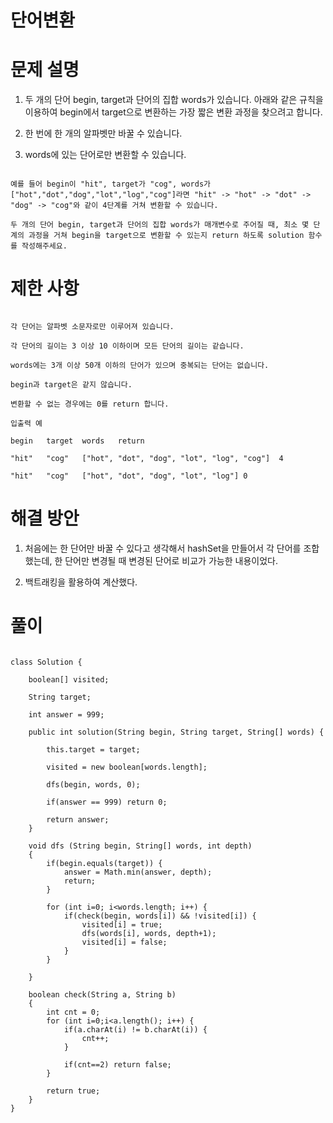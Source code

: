 # 단어변환

# 문제 설명

1. 두 개의 단어 begin, target과 단어의 집합 words가 있습니다. 아래와 같은 규칙을 이용하여 begin에서 target으로 변환하는 가장 짧은 변환 과정을 찾으려고 합니다.

2. 한 번에 한 개의 알파벳만 바꿀 수 있습니다.

3. words에 있는 단어로만 변환할 수 있습니다.

```

예를 들어 begin이 "hit", target가 "cog", words가 ["hot","dot","dog","lot","log","cog"]라면 "hit" -> "hot" -> "dot" -> "dog" -> "cog"와 같이 4단계를 거쳐 변환할 수 있습니다.

두 개의 단어 begin, target과 단어의 집합 words가 매개변수로 주어질 때, 최소 몇 단계의 과정을 거쳐 begin을 target으로 변환할 수 있는지 return 하도록 solution 함수를 작성해주세요.

```

# 제한 사항

```

각 단어는 알파벳 소문자로만 이루어져 있습니다.

각 단어의 길이는 3 이상 10 이하이며 모든 단어의 길이는 같습니다.

words에는 3개 이상 50개 이하의 단어가 있으며 중복되는 단어는 없습니다.

begin과 target은 같지 않습니다.

변환할 수 없는 경우에는 0를 return 합니다.

입출력 예

begin	target	words	return

"hit"	"cog"	["hot", "dot", "dog", "lot", "log", "cog"]	4

"hit"	"cog"	["hot", "dot", "dog", "lot", "log"]	0

```

# 해결 방안

1. 처음에는 한 단어만 바꿀 수 있다고 생각해서 hashSet을 만들어서 각 단어를 조합했는데, 한 단어만 변경될 때 변경된 단어로 비교가 가능한 내용이었다.

2. 백트래킹을 활용하여 계산했다.

# 풀이

```

class Solution {
    
    boolean[] visited;
    
    String target;
    
    int answer = 999;
    
    public int solution(String begin, String target, String[] words) {
        
        this.target = target;
        
        visited = new boolean[words.length];
        
        dfs(begin, words, 0);
        
        if(answer == 999) return 0;
        
        return answer;
    }
    
    void dfs (String begin, String[] words, int depth)
    {
        if(begin.equals(target)) {
            answer = Math.min(answer, depth);
            return;
        }
        
        for (int i=0; i<words.length; i++) {
            if(check(begin, words[i]) && !visited[i]) {
                visited[i] = true;
                dfs(words[i], words, depth+1);
                visited[i] = false;
            }
        }
        
    }
    
    boolean check(String a, String b)
    {
        int cnt = 0;
        for (int i=0;i<a.length(); i++) {
            if(a.charAt(i) != b.charAt(i)) {
                cnt++;
            }
            
            if(cnt==2) return false;
        }
        
        return true;
    }
}

```